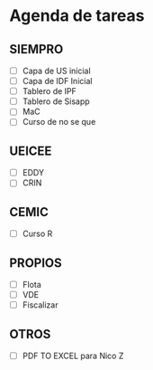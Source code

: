 # Agenda de tareas

## SIEMPRO
- [ ] Capa de US inicial
- [ ] Capa de IDF Inicial
- [ ] Tablero de IPF
- [ ] Tablero de Sisapp
- [ ] MaC
- [ ] Curso de no se que 

## UEICEE
- [ ] EDDY
- [ ] CRIN

## CEMIC
- [ ] Curso R

## PROPIOS
- [ ] Flota
- [ ] VDE
- [ ] Fiscalizar

## OTROS
- [ ] PDF TO EXCEL para Nico Z

